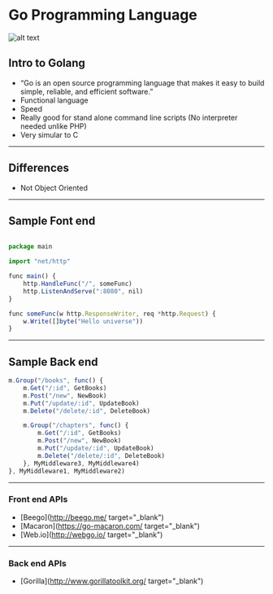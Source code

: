 # Go Programming Language
![alt text](http://www.unixstickers.com/image/cache/data/stickers/golang/golang.sh-600x600.png "Golang Mascot")


## Intro to Golang
- “Go is an open source programming language that makes it easy to build simple, reliable, and efficient software.”
- Functional language
- Speed
- Really good for stand alone command line scripts (No interpreter needed unlike PHP)
- Very simular to C
---

## Differences
- Not Object Oriented
---

## Sample Font end
```js

package main

import "net/http"

func main() {
    http.HandleFunc("/", someFunc)
    http.ListenAndServe(":8080", nil)
}

func someFunc(w http.ResponseWriter, req *http.Request) {
    w.Write([]byte("Hello universe"))
}
```
---

## Sample Back end
```js
m.Group("/books", func() {
    m.Get("/:id", GetBooks)
    m.Post("/new", NewBook)
    m.Put("/update/:id", UpdateBook)
    m.Delete("/delete/:id", DeleteBook)

    m.Group("/chapters", func() {
        m.Get("/:id", GetBooks)
        m.Post("/new", NewBook)
        m.Put("/update/:id", UpdateBook)
        m.Delete("/delete/:id", DeleteBook)
    }, MyMiddleware3, MyMiddleware4)
}, MyMiddleware1, MyMiddleware2)
```
---

### Front end APIs
- [Beego](http://beego.me/ target="_blank")
- [Macaron](https://go-macaron.com/ target="_blank")
- [Web.io](http://webgo.io/ target="_blank")
---

### Back end APIs
- [Gorilla](http://www.gorillatoolkit.org/ target="_blank")
